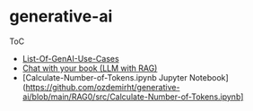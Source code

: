 # generative-ai

ToC
- [List-Of-GenAI-Use-Cases](./List-Of-GenAI-Use-Cases.md)
- [Chat with your book (LLM with RAG)](./RAG0/Readme.md)
- [Calculate-Number-of-Tokens.ipynb Jupyter Notebook](https://github.com/ozdemirht/generative-ai/blob/main/RAG0/src/Calculate-Number-of-Tokens.ipynb] 
